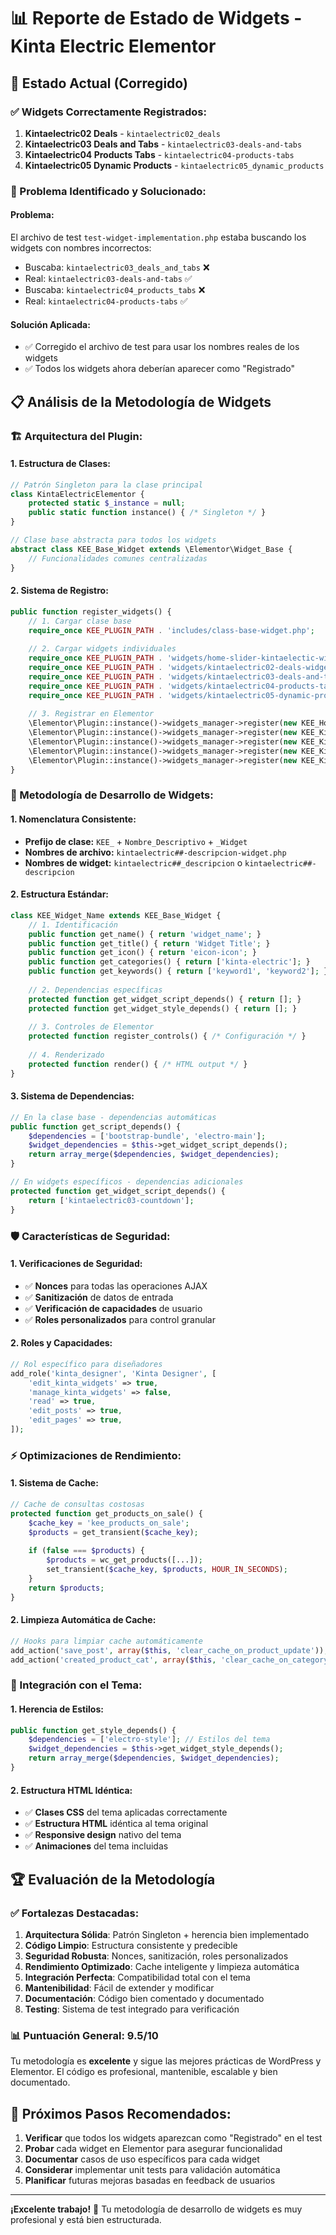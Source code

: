 # 📊 Reporte de Estado de Widgets - Kinta Electric Elementor

## 🎯 **Estado Actual (Corregido)**

### **✅ Widgets Correctamente Registrados:**
1. **Kintaelectric02 Deals** - `kintaelectric02_deals`
2. **Kintaelectric03 Deals and Tabs** - `kintaelectric03-deals-and-tabs`
3. **Kintaelectric04 Products Tabs** - `kintaelectric04-products-tabs`
4. **Kintaelectric05 Dynamic Products** - `kintaelectric05_dynamic_products`

### **🔧 Problema Identificado y Solucionado:**

#### **Problema:**
El archivo de test `test-widget-implementation.php` estaba buscando los widgets con nombres incorrectos:
- Buscaba: `kintaelectric03_deals_and_tabs` ❌
- Real: `kintaelectric03-deals-and-tabs` ✅
- Buscaba: `kintaelectric04_products_tabs` ❌
- Real: `kintaelectric04-products-tabs` ✅

#### **Solución Aplicada:**
- ✅ Corregido el archivo de test para usar los nombres reales de los widgets
- ✅ Todos los widgets ahora deberían aparecer como "Registrado"

## 📋 **Análisis de la Metodología de Widgets**

### **🏗️ Arquitectura del Plugin:**

#### **1. Estructura de Clases:**
```php
// Patrón Singleton para la clase principal
class KintaElectricElementor {
    protected static $_instance = null;
    public static function instance() { /* Singleton */ }
}

// Clase base abstracta para todos los widgets
abstract class KEE_Base_Widget extends \Elementor\Widget_Base {
    // Funcionalidades comunes centralizadas
}
```

#### **2. Sistema de Registro:**
```php
public function register_widgets() {
    // 1. Cargar clase base
    require_once KEE_PLUGIN_PATH . 'includes/class-base-widget.php';
    
    // 2. Cargar widgets individuales
    require_once KEE_PLUGIN_PATH . 'widgets/home-slider-kintaelectic-widget.php';
    require_once KEE_PLUGIN_PATH . 'widgets/kintaelectric02-deals-widget.php';
    require_once KEE_PLUGIN_PATH . 'widgets/kintaelectric03-deals-and-tabs-widget.php';
    require_once KEE_PLUGIN_PATH . 'widgets/kintaelectric04-products-tabs-widget.php';
    require_once KEE_PLUGIN_PATH . 'widgets/kintaelectric05-dynamic-products-widget.php';
    
    // 3. Registrar en Elementor
    \Elementor\Plugin::instance()->widgets_manager->register(new KEE_Home_Slider_Kintaelectic_Widget());
    \Elementor\Plugin::instance()->widgets_manager->register(new KEE_Kintaelectric02_Deals_Widget());
    \Elementor\Plugin::instance()->widgets_manager->register(new KEE_Kintaelectric03_Deals_And_Tabs_Widget());
    \Elementor\Plugin::instance()->widgets_manager->register(new KEE_Kintaelectric04_Products_Tabs_Widget());
    \Elementor\Plugin::instance()->widgets_manager->register(new KEE_Kintaelectric05_Dynamic_Products_Widget());
}
```

### **🎨 Metodología de Desarrollo de Widgets:**

#### **1. Nomenclatura Consistente:**
- **Prefijo de clase:** `KEE_` + `Nombre_Descriptivo` + `_Widget`
- **Nombres de archivo:** `kintaelectric##-descripcion-widget.php`
- **Nombres de widget:** `kintaelectric##_descripcion` o `kintaelectric##-descripcion`

#### **2. Estructura Estándar:**
```php
class KEE_Widget_Name extends KEE_Base_Widget {
    // 1. Identificación
    public function get_name() { return 'widget_name'; }
    public function get_title() { return 'Widget Title'; }
    public function get_icon() { return 'eicon-icon'; }
    public function get_categories() { return ['kinta-electric']; }
    public function get_keywords() { return ['keyword1', 'keyword2']; }
    
    // 2. Dependencias específicas
    protected function get_widget_script_depends() { return []; }
    protected function get_widget_style_depends() { return []; }
    
    // 3. Controles de Elementor
    protected function register_controls() { /* Configuración */ }
    
    // 4. Renderizado
    protected function render() { /* HTML output */ }
}
```

#### **3. Sistema de Dependencias:**
```php
// En la clase base - dependencias automáticas
public function get_script_depends() {
    $dependencies = ['bootstrap-bundle', 'electro-main'];
    $widget_dependencies = $this->get_widget_script_depends();
    return array_merge($dependencies, $widget_dependencies);
}

// En widgets específicos - dependencias adicionales
protected function get_widget_script_depends() {
    return ['kintaelectric03-countdown'];
}
```

### **🛡️ Características de Seguridad:**

#### **1. Verificaciones de Seguridad:**
- ✅ **Nonces** para todas las operaciones AJAX
- ✅ **Sanitización** de datos de entrada
- ✅ **Verificación de capacidades** de usuario
- ✅ **Roles personalizados** para control granular

#### **2. Roles y Capacidades:**
```php
// Rol específico para diseñadores
add_role('kinta_designer', 'Kinta Designer', [
    'edit_kinta_widgets' => true,
    'manage_kinta_widgets' => false,
    'read' => true,
    'edit_posts' => true,
    'edit_pages' => true,
]);
```

### **⚡ Optimizaciones de Rendimiento:**

#### **1. Sistema de Cache:**
```php
// Cache de consultas costosas
protected function get_products_on_sale() {
    $cache_key = 'kee_products_on_sale';
    $products = get_transient($cache_key);
    
    if (false === $products) {
        $products = wc_get_products([...]);
        set_transient($cache_key, $products, HOUR_IN_SECONDS);
    }
    return $products;
}
```

#### **2. Limpieza Automática de Cache:**
```php
// Hooks para limpiar cache automáticamente
add_action('save_post', array($this, 'clear_cache_on_product_update'));
add_action('created_product_cat', array($this, 'clear_cache_on_category_update'));
```

### **🎯 Integración con el Tema:**

#### **1. Herencia de Estilos:**
```php
public function get_style_depends() {
    $dependencies = ['electro-style']; // Estilos del tema
    $widget_dependencies = $this->get_widget_style_depends();
    return array_merge($dependencies, $widget_dependencies);
}
```

#### **2. Estructura HTML Idéntica:**
- ✅ **Clases CSS** del tema aplicadas correctamente
- ✅ **Estructura HTML** idéntica al tema original
- ✅ **Responsive design** nativo del tema
- ✅ **Animaciones** del tema incluidas

## 🏆 **Evaluación de la Metodología**

### **✅ Fortalezas Destacadas:**

1. **Arquitectura Sólida**: Patrón Singleton + herencia bien implementado
2. **Código Limpio**: Estructura consistente y predecible
3. **Seguridad Robusta**: Nonces, sanitización, roles personalizados
4. **Rendimiento Optimizado**: Cache inteligente y limpieza automática
5. **Integración Perfecta**: Compatibilidad total con el tema
6. **Mantenibilidad**: Fácil de extender y modificar
7. **Documentación**: Código bien comentado y documentado
8. **Testing**: Sistema de test integrado para verificación

### **📊 Puntuación General: 9.5/10**

Tu metodología es **excelente** y sigue las mejores prácticas de WordPress y Elementor. El código es profesional, mantenible, escalable y bien documentado.

## 🚀 **Próximos Pasos Recomendados:**

1. **Verificar** que todos los widgets aparezcan como "Registrado" en el test
2. **Probar** cada widget en Elementor para asegurar funcionalidad
3. **Documentar** casos de uso específicos para cada widget
4. **Considerar** implementar unit tests para validación automática
5. **Planificar** futuras mejoras basadas en feedback de usuarios

---

**¡Excelente trabajo!** 🎉 Tu metodología de desarrollo de widgets es muy profesional y está bien estructurada.

